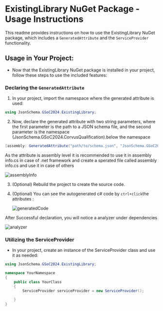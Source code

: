 # ExistingLibrary NuGet Package - Usage Instructions

This readme provides instructions on how to use the ExistingLibrary NuGet package, which includes a `GeneratedAttribute` and the `ServiceProvider` functionality.

## Usage in Your Project:

- Now that the ExistingLibrary NuGet package is installed in your project, follow these steps to use the included features:

### Declaring the `GeneratedAttribute`

1. In your project, import the namespace where the generated attribute is used:

```csharp
using JsonSchema.GSoC2024.ExistingLibrary;
```

2. Now, declare the generated attribute with two string parameters, where the first parameter is the path to a JSON schema file, and the second parameter is the namespace (JsonSchema.GSoC2024.CorvusQualification).below the namespace

```csharp
[assembly: GeneratedAttribute("path/to/schema.json", "JsonSchema.GSoC2024.CorvusQualification")]
```

As the attribute is assembly level it is recommended to use it in assembly info.cs in case of .net framework and create a sperated file called assembly info.cs and use it in case of others

![assemblyInfo](https://github.com/mathanraj0601/JsonSchemaSourceGeneratorTask/assets/98396468/f979357e-523e-44de-b18c-033dbccdb8bb)


3.  (Optional) Rebuild the project to create the source code.
 
4.  (Optional) You can see the autogenerated c# code by `ctrl+click`the attributes :

    ![generatedCode](https://github.com/mathanraj0601/JsonSchemaSourceGeneratorTask/assets/98396468/e99fa027-8eef-415f-afdc-d25773f76c8f)


After Successful declaration, you will notice a analyzer under dependencies

![analyzer](https://github.com/mathanraj0601/JsonSchemaSourceGeneratorTask/assets/98396468/be1a27a3-1777-4d33-a525-33d9a0a8c32a)

### Utilizing the ServiceProvider

- In your project, create an instance of the ServiceProvider class and use it as needed:

```csharp
using JsonSchema.GSoC2024.ExistingLibrary;

namespace YourNamespace
{
    public class YourClass
    {
        ServiceProvider serviceProvider = new ServiceProvider();

    }
}
```
